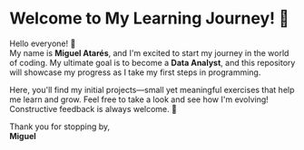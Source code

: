 # Welcome to My Learning Journey! 🌟

Hello everyone! 👋  
My name is **Miguel Atarés**, and I'm excited to start my journey in the world of coding. My ultimate goal is to become a **Data Analyst**, and this repository will showcase my progress as I take my first steps in programming.

Here, you'll find my initial projects—small yet meaningful exercises that help me learn and grow. Feel free to take a look and see how I'm evolving! Constructive feedback is always welcome. 🚀

Thank you for stopping by,  
**Miguel**
